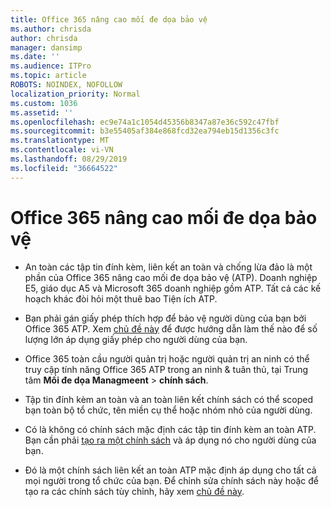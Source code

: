 ```yaml
---
title: Office 365 nâng cao mối đe dọa bảo vệ
ms.author: chrisda
author: chrisda
manager: dansimp
ms.date: ''
ms.audience: ITPro
ms.topic: article
ROBOTS: NOINDEX, NOFOLLOW
localization_priority: Normal
ms.custom: 1036
ms.assetid: ''
ms.openlocfilehash: ec9e74a1c1054d45356b8347a87e36c592c47fbf
ms.sourcegitcommit: b3e55405af384e868fcd32ea794eb15d1356c3fc
ms.translationtype: MT
ms.contentlocale: vi-VN
ms.lasthandoff: 08/29/2019
ms.locfileid: "36664522"
---
```

# <a name="office-365-advanced-threat-protection"></a>Office 365 nâng cao mối đe dọa bảo vệ

- An toàn các tập tin đính kèm, liên kết an toàn và chống lừa đảo là một phần của Office 365 nâng cao mối đe dọa bảo vệ (ATP). Doanh nghiệp E5, giáo dục A5 và Microsoft 365 doanh nghiệp gồm ATP. Tất cả các kế hoạch khác đòi hỏi một thuê bao Tiện ích ATP.

- Bạn phải gán giấy phép thích hợp để bảo vệ người dùng của bạn bởi Office 365 ATP. Xem [chủ đề này](https://docs.microsoft.com/office365/admin/subscriptions-and-billing/assign-licenses-to-users) để được hướng dẫn làm thế nào để số lượng lớn áp dụng giấy phép cho người dùng của bạn.

- Office 365 toàn cầu người quản trị hoặc người quản trị an ninh có thể truy cập tính năng Office 365 ATP trong an ninh & tuân thủ, tại Trung tâm **Mối đe dọa Managmeent** \> **chính sách**.

- Tập tin đính kèm an toàn và an toàn liên kết chính sách có thể scoped bạn toàn bộ tổ chức, tên miền cụ thể hoặc nhóm nhỏ của người dùng.

- Có là không có chính sách mặc định các tập tin đính kèm an toàn ATP. Bạn cần phải [tạo ra một chính sách](https://docs.microsoft.com/office365/securitycompliance/set-up-atp-safe-attachments-policies) và áp dụng nó cho người dùng của bạn.

- Đó là một chính sách liên kết an toàn ATP mặc định áp dụng cho tất cả mọi người trong tổ chức của bạn. Để chỉnh sửa chính sách này hoặc để tạo ra các chính sách tùy chỉnh, hãy xem [chủ đề này](https://docs.microsoft.com/office365/securitycompliance/set-up-atp-safe-links-policies).
